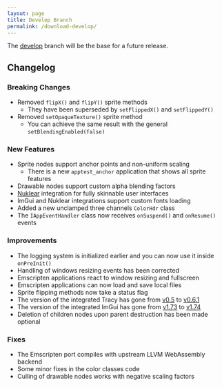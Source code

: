 ```yaml
---
layout: page
title: Develop Branch
permalink: /download-develop/
---
```


The [develop](https://github.com/nCine/nCine/tree/develop) branch will be the base for a future release.

## Changelog

### Breaking Changes

- Removed `flipX()` and `flipY()` sprite methods
  - They have been superseded by `setFlippedX()` and `setFlippedY()`
- Removed `setOpaqueTexture()` sprite method
  - You can achieve the same result with the general `setBlendingEnabled(false)`

### New Features

- Sprite nodes support anchor points and non-uniform scaling
  - There is a new `apptest_anchor` application that shows all sprite features
- Drawable nodes support custom alpha blending factors
- [Nuklear](https://github.com/vurtun/nuklear) integration for fully skinnable user interfaces
- ImGui and Nuklear integrations support custom fonts loading
- Added a new unclamped three channels `ColorHdr` class
- The `IAppEventHandler` class now receives `onSuspend()` and `onResume()` events

### Improvements

- The logging system is initialized earlier and you can now use it inside `onPreInit()`
- Handling of windows resizing events has been corrected
- Emscripten applications react to window resizing and fullscreen
- Emscripten applications can now load and save local files
- Sprite flipping methods now take a status flag
- The version of the integrated Tracy has gone from [v0.5](https://bitbucket.org/wolfpld/tracy/src/v0.5/) to [v0.6.1](https://bitbucket.org/wolfpld/tracy/src/v0.6.1/)
- The version of the integrated ImGui has gone from [v1.73](https://github.com/ocornut/imgui/releases/tag/v1.73) to [v1.74](https://github.com/ocornut/imgui/releases/tag/v1.74)
- Deletion of children nodes upon parent destruction has been made optional

### Fixes

- The Emscripten port compiles with upstream LLVM WebAssembly backend
- Some minor fixes in the color classes code
- Culling of drawable nodes works with negative scaling factors
